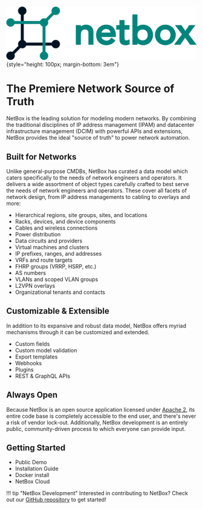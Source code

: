 ![NetBox](netbox_logo.svg "NetBox logo"){style="height: 100px; margin-bottom: 3em"}

# The Premiere Network Source of Truth

NetBox is the leading solution for modeling modern networks. By combining the traditional disciplines of IP address management (IPAM) and datacenter infrastructure management (DCIM) with powerful APIs and extensions, NetBox provides the ideal "source of truth" to power network automation.

## Built for Networks

Unlike general-purpose CMDBs, NetBox has curated a data model which caters specifically to the needs of network engineers and operators. It delivers a wide assortment of object types carefully crafted to best serve the needs of network engineers and operators. These cover all facets of network design, from IP address managements to cabling to overlays and more:

* Hierarchical regions, site groups, sites, and locations
* Racks, devices, and device components
* Cables and wireless connections
* Power distribution
* Data circuits and providers
* Virtual machines and clusters
* IP prefixes, ranges, and addresses
* VRFs and route targets
* FHRP groups (VRRP, HSRP, etc.)
* AS numbers
* VLANs and scoped VLAN groups
* L2VPN overlays
* Organizational tenants and contacts

## Customizable & Extensible

In addition to its expansive and robust data model, NetBox offers myriad mechanisms through it can be customized and extended.

* Custom fields
* Custom model validation
* Export templates
* Webhooks
* Plugins
* REST & GraphQL APIs

## Always Open

Because NetBox is an open source application licensed under [Apache 2](https://www.apache.org/licenses/LICENSE-2.0.html), its entire code base is completely accessible to the end user, and there's never a risk of vendor lock-out. Additionally, NetBox development is an entirely public, community-driven process to which everyone can provide input.

## Getting Started

* Public Demo
* Installation Guide
* Docker install
* NetBox Cloud

!!! tip "NetBox Development"
    Interested in contributing to NetBox? Check out our [GitHub repository](https://github.com/netbox-community/netbox) to get started!
